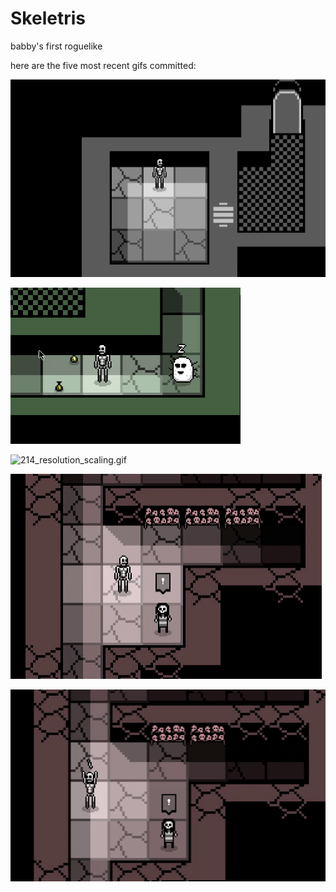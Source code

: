 # Skeletris
babby's first roguelike

here are the five most recent gifs committed:

![216_intro_area.gif](gifs/216_intro_area.gif?raw=true "216_intro_area")

![215_idle_anim_speed.gif](gifs/215_idle_anim_speed.gif?raw=true "215_idle_anim_speed")

![214_resolution_scaling.gif](gifs/214_resolution_scaling.gif?raw=true "214_resolution_scaling")

![213_animated_skull_racks.gif](gifs/213_animated_skull_racks.gif?raw=true "213_animated_skull_racks")

![212_skull_racks.gif](gifs/212_skull_racks.gif?raw=true "212_skull_racks")

